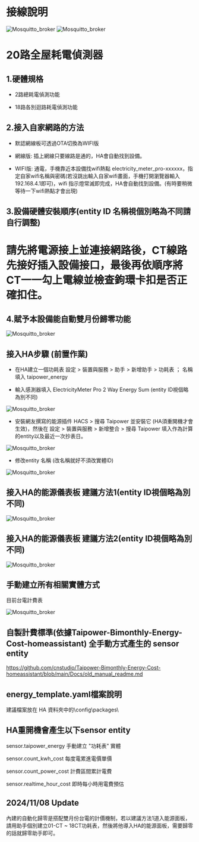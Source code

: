 # 接線說明

![Mosquitto_broker](/electricity_meter_pro_20way/image/175458.png)
![Mosquitto_broker](/electricity_meter_pro_20way/image/185305.png)

# 20路全屋耗電偵測器

## 1.硬體規格

  * 2路總耗電偵測功能

  * 18路各別迴路耗電偵測功能

## 2.接入自家網路的方法

  * 默認網線板可透過OTA切換為WIFI版

  * 網線版: 插上網線只要線路是通的，HA會自動找到設備。

 * WIFI版: 通電，手機靠近本設備找wifi熱點 electricity_meter_pro-xxxxxx，指定自家wifi名稱與密碼(若沒跳出輸入自家wifi畫面，手機打開瀏覽器輸入192.168.4.1即可)，wifi 指示燈常滅即完成，HA會自動找到設備。(有時要稍微等待一下wifi熱點才會出現)

## 3.設備硬體安裝順序(entity ID 名稱視個別略為不同請自行調整)

# 請先將電源接上並連接網路後，CT線路先接好插入設備接口，最後再依順序將CT一一勾上電線並檢查鉤環卡扣是否正確扣住。

## 4.賦予本設備能自動雙月份歸零功能

![Mosquitto_broker](/electricity_meter_pro_20way/image/155055.png)

## 接入HA步驟 (前置作業)

 * 在HA建立一個功耗表  設定 >  裝置與服務  >  助手  >  新增助手  >  功耗表 ； 名稱填入 taipower_energy

 * 輸入感測器填入 ElectricityMeter Pro 2 Way Energy Sum (entity ID視個略為別不同)

![Mosquitto_broker](/electricity_meter_pro_20way/image/151837.png)

 * 安裝網友撰寫的能源插件 HACS > 搜尋 Taipower 並安裝它 (HA須重開機才會生效)，然後在 設定 > 裝置與服務 > 新增整合 > 搜尋 Taipower 填入作為計算的entity以及最近一次抄表日。

![Mosquitto_broker](/electricity_meter_pro_20way/image/152326.png)

 * 修改entity 名稱 (改名稱就好不須改實體ID)

![Mosquitto_broker](/electricity_meter_pro_20way/image/153126.png)

## 接入HA的能源儀表板 建議方法1(entity ID視個略為別不同)

![Mosquitto_broker](/electricity_meter_pro_20way/image/160737.png)

## 接入HA的能源儀表板 建議方法2(entity ID視個略為別不同)

![Mosquitto_broker](/electricity_meter_pro_20way/image/154712.png)


## 手動建立所有相關實體方式

目前台電計費表

![Mosquitto_broker](/electricity_meter_pro_20way/image/104933.png)


## 自製計費標準(依據Taipower-Bimonthly-Energy-Cost-homeassistant) 全手動方式產生的 sensor entity

https://github.com/cnstudio/Taipower-Bimonthly-Energy-Cost-homeassistant/blob/main/Docs/old_manual_readme.md

## energy_template.yaml檔案說明

建議檔案放在 HA 資料夾中的\config\packages\

## HA重開機會產生以下sensor entity

sensor.taipower_energy  手動建立 "功耗表" 實體

sensor.count_kwh_cost  每度電累進電價單價

sensor.count_power_cost 計費區間累計電費

sensor.realtime_hour_cost 即時每小時用電費預估

## 2024/11/08 Update

內建的自動化歸零是搭配雙月份台電的計價機制，若以建議方法1道入能源面板，請用助手個別建立01-CT ~ 18CT功耗表，然後將他導入HA的能源面板，需要歸零的話就歸零助手即可。

